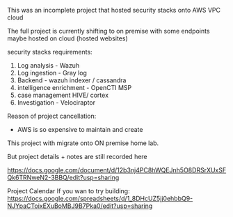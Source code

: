 This was an incomplete project that hosted security stacks onto AWS VPC cloud

The full project is currently shifting to on premise with some endpoints maybe hosted on cloud (hosted websites)


security stacks requirements:
1. Log analysis - Wazuh 
2. Log ingestion - Gray log 
3. Backend - wazuh indexer / cassandra 
4. intelligence enrichment - OpenCTI MSP 
5. case management HIVE/ cortex
6. Investigation - Velociraptor

Reason of project cancellation:
- AWS is so expensive to maintain and create

This project with migrate onto ON premise home lab. 


But project details + notes are still recorded here

https://docs.google.com/document/d/12b3nj4PC8hWQEJnh5O8DRSrXUxSFQk6TRNweN2-3BBQ/edit?usp=sharing

Project Calendar If you wan to try building: 
https://docs.google.com/spreadsheets/d/1_8DHcUZ5jj0ehbbQ9-NJYpaCToixEXuBoMBJ9B7Pka0/edit?usp=sharing
